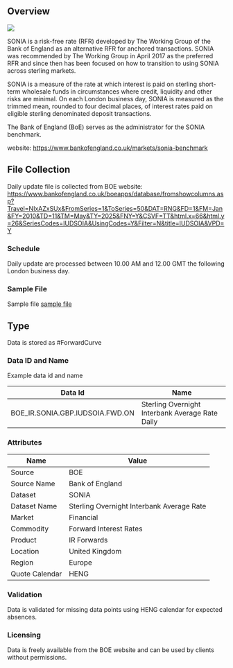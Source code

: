 ## Overview

![](/img/data/boe.png)

SONIA is a risk-free rate (RFR) developed by The Working Group of the Bank of England as an alternative RFR for anchored transactions. SONIA was recommended by The Working Group in April 2017 as the preferred RFR and since then has been focused on how to transition to using SONIA across sterling markets. 

SONIA is a measure of the rate at which interest is paid on sterling short-term wholesale funds in circumstances where credit, liquidity and other risks are minimal. On each London business day, SONIA is measured as the trimmed mean, rounded to four decimal places, of interest rates paid on eligible sterling denominated deposit transactions.

The Bank of England (BoE) serves as the administrator for the SONIA benchmark.

website: https://www.bankofengland.co.uk/markets/sonia-benchmark

## File Collection

Daily update file is collected from BOE website: https://www.bankofengland.co.uk/boeapps/database/fromshowcolumns.asp?Travel=NIxAZxSUx&FromSeries=1&ToSeries=50&DAT=RNG&FD=1&FM=Jan&FY=2010&TD=11&TM=May&TY=2025&FNY=Y&CSVF=TT&html.x=66&html.y=26&SeriesCodes=IUDSOIA&UsingCodes=Y&Filter=N&title=IUDSOIA&VPD=Y   

### Schedule

Daily update are processed between 10.00 AM and 12.00 GMT the following London business day.

### Sample File

Sample file [sample file](pathname://../../static/file-samples/IUDSOIA-Bank-of-England-Database.csv)

## Type

Data is stored as #ForwardCurve

### Data ID and Name

Example data id and name

|**Data Id**|**Name**|
|-|-|
|BOE_IR.SONIA.GBP.IUDSOIA.FWD.ON|Sterling Overnight Interbank Average Rate Daily|

### Attributes

|Name|Value|
|-|-|
|Source|BOE|
|Source Name|Bank of England|
|Dataset|SONIA|
|Dataset Name|Sterling Overnight Interbank Average Rate|
|Market|Financial|
|Commodity|Forward Interest Rates|
|Product|IR Forwards|
|Location|United Kingdom|
|Region|Europe|
|Quote Calendar|HENG||

### Validation

Data is validated for missing data points using HENG calendar for expected absences.

### Licensing

Data is freely available from the BOE website and can be used by clients without permissions.

